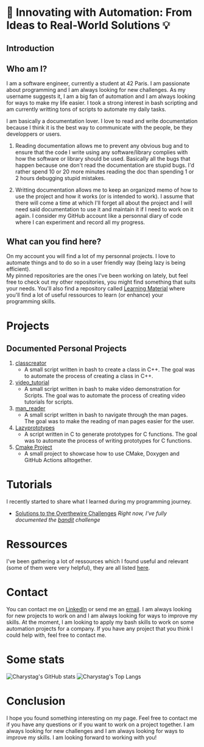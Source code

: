 <!-- The goal is to write a README file for my repository Charystag/Charystag on github-->

# 🚀 Innovating with Automation: From Ideas to Real-World Solutions 💡

## Introduction

## Who am I?

I am a software engineer, currently a student at 42 Paris. I am passionate about programming and I am always looking for new challenges. As my username suggests it, I am a big fan of automation and I am always looking for ways to make my life easier. I took a strong interest in bash scripting and am currently writting tons of scripts to automate my daily tasks.

I am basically a documentation lover. 
I love to read and write documentation because I think it is the best way to communicate with the people, be they developpers or users.

1. Reading documentation allows me to prevent any obvious bug and to ensure that the code I write using any software/library complies with 
how the software or library should be used. Basically all the bugs that happen because one don't read the documentation are 
stupid bugs. I'd rather spend 10 or 20 more minutes reading the doc than spending 1 or 2 hours debugging stupid mistakes.

2. Writting documentation allows me to keep an organized memo of how to use the project and how it works (or is intended to work). I assume that there 
will come a time at which I'll forget all about the project and I will need said documentation to use it and maintain it if I need to work on it again. 
I consider my GitHub account like a personnal diary of code where I can experiment and record all my progress.

## What can you find here?

On my account you will find a lot of my personnal projects. I love to automate things and to do so in a user friendly way (being lazy is being efficient). <br/>
My pinned repositories are the ones I've been working on lately, but feel free to check out my other repositories, you might find something that suits your needs.
You'll also find a repository called [Learning Material](https://github.com/Charystag/Learning-Material) where you'll find a lot of useful ressources to 
learn (or enhance) your programming skills.

# Projects

## Documented Personal Projects

1.  [classcreator](https://github.com/Charystag/classcreator)
    - A small script written in bash to create a class in C++. The goal was to automate the process of creating a class in C++.
2.  [video\_tutorial](https://github.com/Charystag/video_tutorial)
    - A small script written in bash to make video demonstration for Scripts. The goal was to automate the process of creating video tutorials for scripts.
3.  [man\_reader](https://github.com/Charystag/man_reader)
    - A small script written in bash to navigate through the man pages. The goal was to make the reading of man pages easier for the user.
4.  [Lazyprototypes](https://github.com/Charystag/lazyprototypes)
    - A script written in C to generate prototypes for C functions. The goal was to automate the process of writing prototypes for C functions.
5.  [Cmake Project](https://github.com/Charystag/CMake_Project)
    - A small project to showcase how to use CMake, Doxygen and GitHub Actions alltogether.


# Tutorials

I recently started to share what I learned during my programming journey. 

- [Solutions to the Overthewire Challenges](https://github.com/Charystag/Overthewire-solutions) *Right now, I've fully documented the 
[bandit](https://github.com/Charystag/Overthewire-solutions/tree/master/bandit) challenge*

# Ressources

I've been gathering a lot of ressources which I found useful and relevant (some of them were very helpful), they are all listed [here](https://github.com/Charystag/Learning-Material).

# Contact

You can contact me on [LinkedIn](https://www.linkedin.com/in/noahsaintonge) or send me an [email](mailto:Charystag@proton.me). I am always looking for new projects to work on and I am always looking for ways to improve my skills.
At the moment, I am looking to apply my bash skills to work on some automation projects for a company. If you have any project that you think I could help with, feel free to contact me.

# Some stats

![Charystag's GitHub stats](https://github-readme-stats.vercel.app/api?username=Charystag&show_icons=true&theme=radical)
![Charystag's Top Langs](https://github-readme-stats.vercel.app/api/top-langs/?username=Charystag&layout=compact&theme=radical)

# Conclusion

I hope you found something interesting on my page. Feel free to contact me if you have any questions or if you want to work on a project together. I am always looking for new challenges and I am always looking for ways to improve my skills. I am looking forward to working with you!
